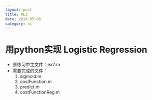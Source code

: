 ```yaml
---
layout: post
title: ML2
date: 2018-05-06
category: ai
---
```


# 用python实现 Logistic Regression
* 原练习中主文件：ex2.m
* 需要完成的文件：    
    1. sigmoid.m
    2. costFunction.m
    3. predict.m
    4. costFunctionReg.m